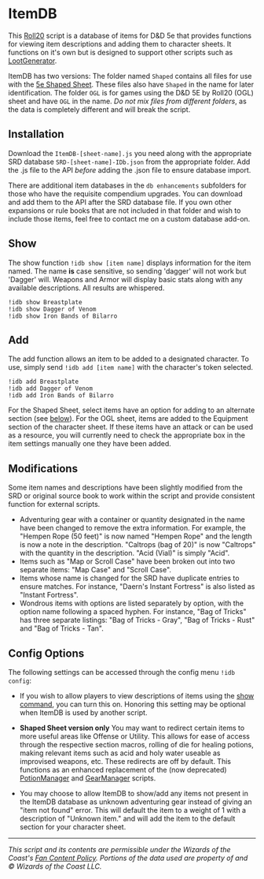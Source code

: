 # ItemDB
This [Roll20](http://roll20.net/) script is a database of items for D&D 5e that provides functions for viewing item descriptions and adding them to character sheets. It functions on it's own but is designed to support other scripts such as [LootGenerator](https://github.com/blawson69/LootGenerator).

ItemDB has two versions: The folder named `Shaped` contains all files for use with the [5e Shaped Sheet](http://github.com/mlenser/roll20-character-sheets/tree/master/5eShaped). These files also have `Shaped` in the name for later identification. The folder `OGL` is for games using the D&D 5E by Roll20 (OGL) sheet and have `OGL` in the name. _Do not mix files from different folders_, as the data is completely different and will break the script.

## Installation
Download the `ItemDB-[sheet-name].js` you need along with the appropriate SRD database `SRD-[sheet-name]-IDb.json` from the appropriate folder. Add the .js file to the API _before_ adding the .json file to ensure database import.

There are additional item databases in the `db enhancements` subfolders for those who have the requisite compendium upgrades. You can download and add them to the API after the SRD database file. If you own other expansions or rule books that are not included in that folder and wish to include those items, feel free to contact me on a custom database add-on.

## Show
The show function `!idb show [item name]` displays information for the item named. The name **is** case sensitive, so sending 'dagger' will not work but 'Dagger' will. Weapons and Armor will display basic stats along with any available descriptions. All results are whispered.
```
!idb show Breastplate
!idb show Dagger of Venom
!idb show Iron Bands of Bilarro
```

## Add
The add function allows an item to be added to a designated character. To use, simply send `!idb add [item name]` with the character's token selected.
```
!idb add Breastplate
!idb add Dagger of Venom
!idb add Iron Bands of Bilarro
```
For the Shaped Sheet, select items have an option for adding to an alternate section (see [below](#config-options)). For the OGL sheet, items are added to the Equipment section of the character sheet. If these items have an attack or can be used as a resource, you will currently need to check the appropriate box in the item settings manually one they have been added.

## Modifications
Some item names and descriptions have been slightly modified from the SRD or original source book to work within the script and provide consistent function for external scripts.
- Adventuring gear with a container or quantity designated in the name have been changed to remove the extra information. For example, the "Hempen Rope (50 feet)" is now named "Hempen Rope" and the length is now a note in the description. "Caltrops (bag of 20)" is now "Caltrops" with the quantity in the description. "Acid (Vial)" is simply "Acid".
- Items such as "Map or Scroll Case" have been broken out into two separate items: "Map Case" and "Scroll Case".
- Items whose name is changed for the SRD have duplicate entries to ensure matches. For instance, "Daern's Instant Fortress" is also listed as "Instant Fortress".
- Wondrous items with options are listed separately by option, with the option name following a spaced hyphen. For instance, "Bag of Tricks" has three separate listings: "Bag of Tricks - Gray", "Bag of Tricks - Rust" and "Bag of Tricks - Tan".

## Config Options
The following settings can be accessed through the config menu `!idb config`:

- If you wish to allow players to view descriptions of items using the [show command](#show), you can turn this on. Honoring this setting may be optional when ItemDB is used by another script.

- **Shaped Sheet version only** You may want to redirect certain items to more useful areas like Offense or Utility. This allows for ease of access through the respective section macros, rolling of die for healing potions, making relevant items such as acid and holy water useable as improvised weapons, etc. These redirects are off by default. This functions as an enhanced replacement of the (now deprecated) [PotionManager](https://github.com/blawson69/PotionManager) and [GearManager](https://github.com/blawson69/GearManager) scripts.

- You may choose to allow ItemDB to show/add any items not present in the ItemDB database as unknown adventuring gear instead of giving an "item not found" error. This will default the item to a weight of 1 with a description of "Unknown item." and will add the item to the default section for your character sheet.

---
_This script and its contents are permissible under the Wizards of the Coast's [Fan Content Policy](https://company.wizards.com/fancontentpolicy). Portions of the data used are property of and © Wizards of the Coast LLC._
